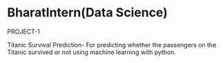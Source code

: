 # BharatIntern(Data Science)
PROJECT-1

Titanic Survival Prediction- For predicting whether the passengers on the Titanic survived or not using machine learning with python.
